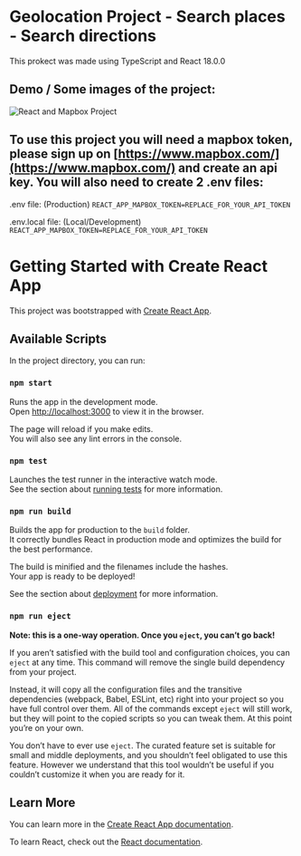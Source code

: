 # Geolocation Project - Search places - Search directions
This prokect was made using TypeScript and React 18.0.0

## Demo / Some images of the project:
![React and Mapbox Project](https://res.cloudinary.com/silvestric/image/upload/v1650743454/imgs/img-mapbox-react-project/MapBoxReactProject_wjtdni.png "React and Mapbox Project")

## To use this project you will need a mapbox token, please sign up on [https://www.mapbox.com/](https://www.mapbox.com/) and create an api key. You will also need to create 2 .env files:
.env file: (Production)
`
REACT_APP_MAPBOX_TOKEN=REPLACE_FOR_YOUR_API_TOKEN
`

.env.local file: (Local/Development)
`
REACT_APP_MAPBOX_TOKEN=REPLACE_FOR_YOUR_API_TOKEN
`

# Getting Started with Create React App

This project was bootstrapped with [Create React App](https://github.com/facebook/create-react-app).

## Available Scripts

In the project directory, you can run:

### `npm start`

Runs the app in the development mode.\
Open [http://localhost:3000](http://localhost:3000) to view it in the browser.

The page will reload if you make edits.\
You will also see any lint errors in the console.

### `npm test`

Launches the test runner in the interactive watch mode.\
See the section about [running tests](https://facebook.github.io/create-react-app/docs/running-tests) for more information.

### `npm run build`

Builds the app for production to the `build` folder.\
It correctly bundles React in production mode and optimizes the build for the best performance.

The build is minified and the filenames include the hashes.\
Your app is ready to be deployed!

See the section about [deployment](https://facebook.github.io/create-react-app/docs/deployment) for more information.

### `npm run eject`

**Note: this is a one-way operation. Once you `eject`, you can’t go back!**

If you aren’t satisfied with the build tool and configuration choices, you can `eject` at any time. This command will remove the single build dependency from your project.

Instead, it will copy all the configuration files and the transitive dependencies (webpack, Babel, ESLint, etc) right into your project so you have full control over them. All of the commands except `eject` will still work, but they will point to the copied scripts so you can tweak them. At this point you’re on your own.

You don’t have to ever use `eject`. The curated feature set is suitable for small and middle deployments, and you shouldn’t feel obligated to use this feature. However we understand that this tool wouldn’t be useful if you couldn’t customize it when you are ready for it.

## Learn More

You can learn more in the [Create React App documentation](https://facebook.github.io/create-react-app/docs/getting-started).

To learn React, check out the [React documentation](https://reactjs.org/).
